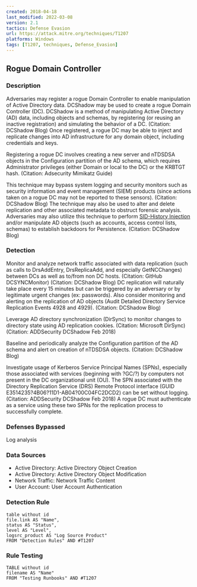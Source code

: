 ```yaml
---
created: 2018-04-18
last_modified: 2022-03-08
version: 2.1
tactics: Defense Evasion
url: https://attack.mitre.org/techniques/T1207
platforms: Windows
tags: [T1207, techniques, Defense_Evasion]
---
```


## Rogue Domain Controller

### Description

Adversaries may register a rogue Domain Controller to enable manipulation of Active Directory data. DCShadow may be used to create a rogue Domain Controller (DC). DCShadow is a method of manipulating Active Directory (AD) data, including objects and schemas, by registering (or reusing an inactive registration) and simulating the behavior of a DC. (Citation: DCShadow Blog) Once registered, a rogue DC may be able to inject and replicate changes into AD infrastructure for any domain object, including credentials and keys.

Registering a rogue DC involves creating a new server and nTDSDSA objects in the Configuration partition of the AD schema, which requires Administrator privileges (either Domain or local to the DC) or the KRBTGT hash. (Citation: Adsecurity Mimikatz Guide)

This technique may bypass system logging and security monitors such as security information and event management (SIEM) products (since actions taken on a rogue DC may not be reported to these sensors). (Citation: DCShadow Blog) The technique may also be used to alter and delete replication and other associated metadata to obstruct forensic analysis. Adversaries may also utilize this technique to perform [SID-History Injection](https://attack.mitre.org/techniques/T1134/005) and/or manipulate AD objects (such as accounts, access control lists, schemas) to establish backdoors for Persistence. (Citation: DCShadow Blog)

### Detection

Monitor and analyze network traffic associated with data replication (such as calls to DrsAddEntry, DrsReplicaAdd, and especially GetNCChanges) between DCs as well as to/from non DC hosts. (Citation: GitHub DCSYNCMonitor) (Citation: DCShadow Blog) DC replication will naturally take place every 15 minutes but can be triggered by an adversary or by legitimate urgent changes (ex: passwords). Also consider monitoring and alerting on the replication of AD objects (Audit Detailed Directory Service Replication Events 4928 and 4929). (Citation: DCShadow Blog)

Leverage AD directory synchronization (DirSync) to monitor changes to directory state using AD replication cookies. (Citation: Microsoft DirSync) (Citation: ADDSecurity DCShadow Feb 2018)

Baseline and periodically analyze the Configuration partition of the AD schema and alert on creation of nTDSDSA objects. (Citation: DCShadow Blog)

Investigate usage of Kerberos Service Principal Names (SPNs), especially those associated with services (beginning with ?GC/?) by computers not present in the DC organizational unit (OU). The SPN associated with the Directory Replication Service (DRS) Remote Protocol interface (GUID E3514235?4B06?11D1-AB04?00C04FC2DCD2) can be set without logging. (Citation: ADDSecurity DCShadow Feb 2018) A rogue DC must authenticate as a service using these two SPNs for the replication process to successfully complete.

### Defenses Bypassed

Log analysis

### Data Sources

  - Active Directory: Active Directory Object Creation
  -  Active Directory: Active Directory Object Modification
  -  Network Traffic: Network Traffic Content
  -  User Account: User Account Authentication
### Detection Rule

```dataview
table without id
file.link AS "Name",
status AS "Status",
level AS "Level",
logsrc_product AS "Log Source Product"
FROM "Detection Rules" AND #T1207
```

### Rule Testing

```dataview
TABLE without id
filename AS "Name"
FROM "Testing Runbooks" AND #T1207
```

